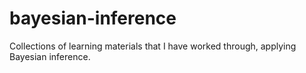 # bayesian-inference
Collections of learning materials that I have worked through, applying Bayesian inference.
